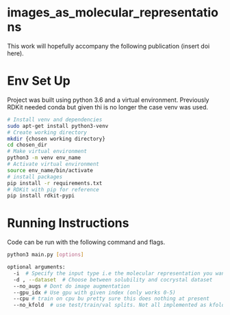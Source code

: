 # images_as_molecular_representations
This work will hopefully accompany the following publication (insert doi here).

# Env Set Up
Project was built using python 3.6 and a virtual environment. Previously RDKit needed conda but given thi is no longer 
the case venv was used. 

```bash
# Install venv and dependencies
sudo apt-get install python3-venv
# Create working directory
mkdir {chosen working directory}
cd chosen_dir
# Make virtual environment
python3 -m venv env_name
# Activate virtual environment
source env_name/bin/activate
# install packages
pip install -r requirements.txt
# RDKit with pip for reference
pip install rdkit-pypi
```

# Running Instructions
Code can be run with the following command and flags. 

```bash
python3 main.py [options]
```
```bash
optional arguments:
  -i  # Specify the input type i.e the molecular representation you want
  -d , --dataset  # Choose between solubility and cocrystal dataset
  --no_augs # Dont do image augmentation
  --gpu_idx # Use gpu with given index (only works 0-5)
  --cpu # train on cpu bu pretty sure this does nothing at present
  --no_kfold  # use test/train/val splits. Not all implemented as kfold was main method used. 
```

